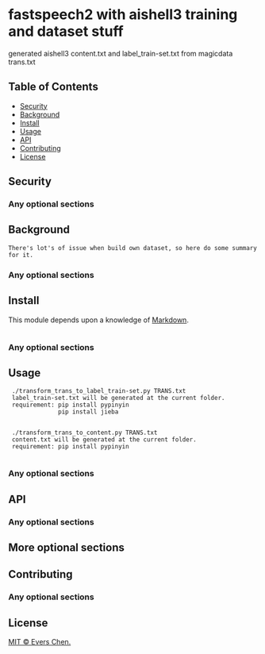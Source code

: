 # fastspeech2 with aishell3 training and dataset stuff

generated aishell3 content.txt and label_train-set.txt from magicdata trans.txt

## Table of Contents

- [Security](#security)
- [Background](#background)
- [Install](#install)
- [Usage](#usage)
- [API](#api)
- [Contributing](#contributing)
- [License](#license)

## Security

### Any optional sections

## Background
```
There's lot's of issue when build own dataset, so here do some summary for it.
```
### Any optional sections

## Install

This module depends upon a knowledge of [Markdown]().

```
```

### Any optional sections

## Usage

```
 ./transform_trans_to_label_train-set.py TRANS.txt
 label_train-set.txt will be generated at the current folder.
 requirement: pip install pypinyin
              pip install jieba
			  

 ./transform_trans_to_content.py TRANS.txt
 content.txt will be generated at the current folder.
 requirement: pip install pypinyin
 
```



### Any optional sections

## API

### Any optional sections

## More optional sections

## Contributing



### Any optional sections

## License

[MIT © Evers Chen.](../LICENSE)